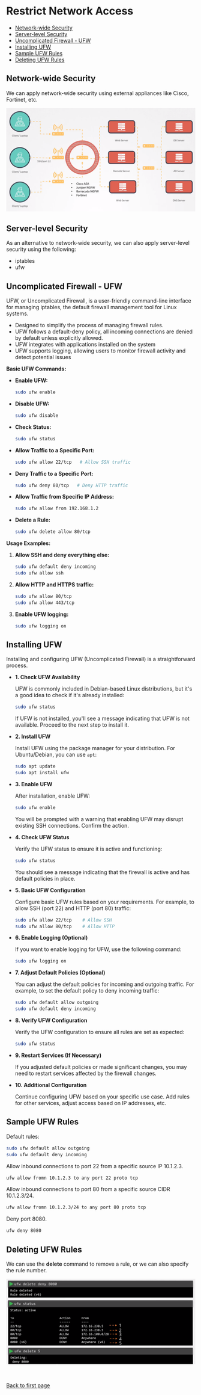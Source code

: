 
# Restrict Network Access 


- [Network-wide Security](#network-wide-security)
- [Server-level Security](#server-level-security)
- [Uncomplicated Firewall - UFW](#uncomplicated-firewall---ufw)
- [Installing UFW](#installing-ufw)
- [Sample UFW Rules](#sample-ufw-rules)
- [Deleting UFW Rules](#deleting-ufw-rules)




## Network-wide Security 

We can apply network-wide security using external appliances like Cisco, Fortinet, etc. 

![](../../Images/restrict-network-access-using-appliances.png)


## Server-level Security 

As an alternative to network-wide security, we can also apply server-level security using the following:

- iptables 
- ufw

## Uncomplicated Firewall - UFW

UFW, or Uncomplicated Firewall, is a user-friendly command-line interface for managing iptables, the default firewall management tool for Linux systems. 

- Designed to simplify the process of managing firewall rules.
- UFW follows a default-deny policy, all incoming connections are denied by default unless explicitly allowed.
- UFW integrates with applications installed on the system
- UFW supports logging, allowing users to monitor firewall activity and detect potential issues


**Basic UFW Commands:**

- **Enable UFW:**
  ```bash
  sudo ufw enable
  ```

- **Disable UFW:**
  ```bash
  sudo ufw disable
  ```

- **Check Status:**
  ```bash
  sudo ufw status
  ```

- **Allow Traffic to a Specific Port:**
  ```bash
  sudo ufw allow 22/tcp   # Allow SSH traffic
  ```

- **Deny Traffic to a Specific Port:**
  ```bash
  sudo ufw deny 80/tcp   # Deny HTTP traffic
  ```

- **Allow Traffic from Specific IP Address:**
  ```bash
  sudo ufw allow from 192.168.1.2
  ```

- **Delete a Rule:**
  ```bash
  sudo ufw delete allow 80/tcp
  ```


**Usage Examples:**

1. **Allow SSH and deny everything else:**
   ```bash
   sudo ufw default deny incoming
   sudo ufw allow ssh
   ```

2. **Allow HTTP and HTTPS traffic:**
   ```bash
   sudo ufw allow 80/tcp
   sudo ufw allow 443/tcp
   ```

3. **Enable UFW logging:**
   ```bash
   sudo ufw logging on
   ```  

## Installing UFW 

Installing and configuring UFW (Uncomplicated Firewall) is a straightforward process. 

- **1. Check UFW Availability**

    UFW is commonly included in Debian-based Linux distributions, but it's a good idea to check if it's already installed:

    ```bash
    sudo ufw status
    ```

    If UFW is not installed, you'll see a message indicating that UFW is not available. Proceed to the next step to install it.

- **2. Install UFW**

    Install UFW using the package manager for your distribution. For Ubuntu/Debian, you can use `apt`:

    ```bash
    sudo apt update
    sudo apt install ufw
    ```

- **3. Enable UFW**

    After installation, enable UFW:

    ```bash
    sudo ufw enable
    ```

    You will be prompted with a warning that enabling UFW may disrupt existing SSH connections. Confirm the action.

- **4. Check UFW Status**

    Verify the UFW status to ensure it is active and functioning:

    ```bash
    sudo ufw status
    ```

    You should see a message indicating that the firewall is active and has default policies in place.

- **5. Basic UFW Configuration**

    Configure basic UFW rules based on your requirements. For example, to allow SSH (port 22) and HTTP (port 80) traffic:

    ```bash
    sudo ufw allow 22/tcp    # Allow SSH
    sudo ufw allow 80/tcp    # Allow HTTP
    ```

- **6. Enable Logging (Optional)**

    If you want to enable logging for UFW, use the following command:

    ```bash
    sudo ufw logging on
    ```

- **7. Adjust Default Policies (Optional)**

    You can adjust the default policies for incoming and outgoing traffic. For example, to set the default policy to deny incoming traffic:

    ```bash
    sudo ufw default allow outgoing
    sudo ufw default deny incoming
    ```

- **8. Verify UFW Configuration**

    Verify the UFW configuration to ensure all rules are set as expected:

    ```bash
    sudo ufw status
    ```

- **9. Restart Services (If Necessary)**

    If you adjusted default policies or made significant changes, you may need to restart services affected by the firewall changes.

- **10. Additional Configuration**

    Continue configuring UFW based on your specific use case. Add rules for other services, adjust access based on IP addresses, etc.

## Sample UFW Rules 

Default rules:

```bash
sudo ufw default allow outgoing
sudo ufw default deny incoming
```

Allow inbound connections to port 22 from a specific source IP 10.1.2.3.

```bash
ufw allow fromn 10.1.2.3 to any port 22 proto tcp  
```

Allow inbound connections to port 80 from a specific source CIDR 10.1.2.3/24.

```bash
ufw allow fromn 10.1.2.3/24 to any port 80 proto tcp  
```

Deny port 8080.

```bash
ufw deny 8080 
```

## Deleting UFW Rules 

We can use the **delete** command to remove a rule, or we can also specify the rule number.

![](../../Images/deleting-ufw-rules-optiobs.png)


<br>

[Back to first page](../../README.md#kubernetes-security)